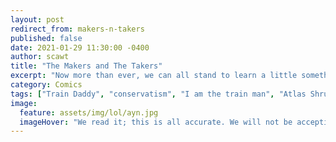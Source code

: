 ```yaml
---
layout: post
redirect_from: makers-n-takers
published: false
date: 2021-01-29 11:30:00 -0400
author: scawt
title: "The Makers and The Takers"
excerpt: "Now more than ever, we can all stand to learn a little something from this classic story of... uh... some men who uh... Is it really sweaty in here or is that just me?"
category: Comics
tags: ["Train Daddy", "conservatism", "I am the train man", "Atlas Shrugged", "Ayn Randy", "makers and takers", "literature", "book report", "Mitt Romney", "trains", "government", "bedtime stories for conservatives", "based on a true story", "horny ghosts", "WHAT THAT DICK DO", "anal probes"]  
image:
  feature: assets/img/lol/ayn.jpg
  imageHover: "We read it; this is all accurate. We will not be accepting followup questions, goodbye."
---
```

